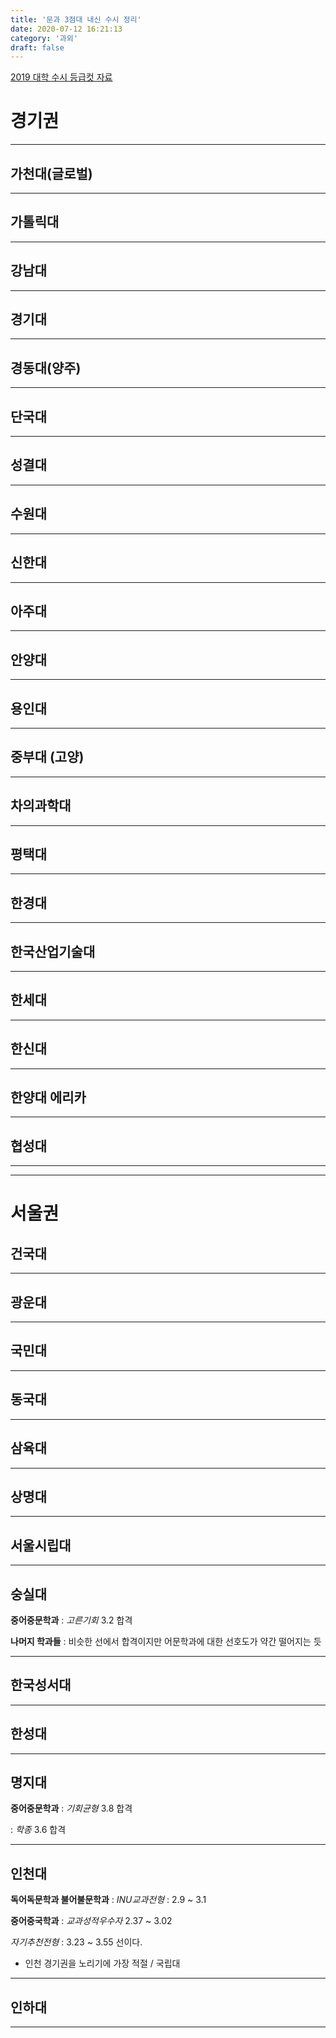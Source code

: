 ```yaml
---
title: '문과 3점대 내신 수시 정리'
date: 2020-07-12 16:21:13
category: '과외'
draft: false
---
```


[2019 대학 수시 등급컷 자료](https://drive.google.com/drive/folders/1bCnUFkhOeCyuYlAqJibaY_5TWx99_J3a?usp=sharing)


# 경기권

---

## 가천대(글로벌)

---

## 가톨릭대

---

## 강남대

---

## 경기대

---

## 경동대(양주)

---

## 단국대

---

## 성결대

---

## 수원대

---

## 신한대

---

## 아주대

---

## 안양대

---

## 용인대

---

## 중부대 (고양)

---

## 차의과학대

---

## 평택대

---

## 한경대

---

## 한국산업기술대

---

## 한세대

---

## 한신대

---

## 한양대 에리카

---

## 협성대

---

---

# 서울권

## 건국대

---

## 광운대

---

## 국민대

---

## 동국대

---

## 삼육대

---

## 상명대

---

## 서울시립대

---

## 숭실대

**중어중문학과** : _고른기회_ 3.2 합격 <p/>
**나머지 학과들** : 비슷한 선에서 합격이지만 어문학과에 대한 선호도가 약간 떨어지는 듯

---

## 한국성서대

---

## 한성대

---

## 명지대

**중어중문학과** : _기회균형_ 3.8 합격 <p/>
: _학종_ 3.6 합격

---

## 인천대

**독어독문학과 불어불문학과** : _INU교과전형_ : 2.9 ~ 3.1<p/>
**중어중국학과** : _교과성적우수자_ 2.37 ~ 3.02<p/>
_자기추천전형_ : 3.23 ~ 3.55 선이다.

- 인천 경기권을 노리기에 가장 적절 / 국립대

---

## 인하대

---
